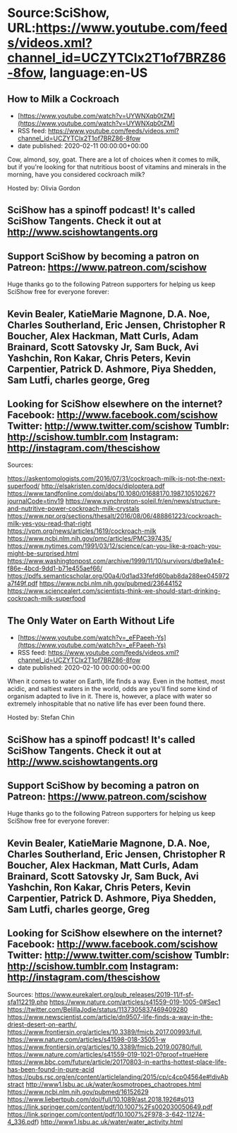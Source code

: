 # Source:SciShow, URL:https://www.youtube.com/feeds/videos.xml?channel_id=UCZYTClx2T1of7BRZ86-8fow, language:en-US

## How to Milk a Cockroach
 - [https://www.youtube.com/watch?v=UYWNXqb0tZM](https://www.youtube.com/watch?v=UYWNXqb0tZM)
 - RSS feed: https://www.youtube.com/feeds/videos.xml?channel_id=UCZYTClx2T1of7BRZ86-8fow
 - date published: 2020-02-11 00:00:00+00:00

Cow, almond, soy, goat. There are a lot of choices when it comes to milk, but if you're looking for that nutritious boost of vitamins and minerals in the morning, have you considered cockroach milk?

Hosted by: Olivia Gordon

SciShow has a spinoff podcast! It's called SciShow Tangents. Check it out at http://www.scishowtangents.org
----------
Support SciShow by becoming a patron on Patreon: https://www.patreon.com/scishow
----------
Huge thanks go to the following Patreon supporters for helping us keep SciShow free for everyone forever:

Kevin Bealer, KatieMarie Magnone, D.A. Noe, Charles Southerland, Eric Jensen, Christopher R Boucher, Alex Hackman, Matt Curls, Adam Brainard, Scott Satovsky Jr, Sam Buck, Avi Yashchin, Ron Kakar, Chris Peters, Kevin Carpentier, Patrick D. Ashmore, Piya Shedden, Sam Lutfi, charles george, Greg 
----------
Looking for SciShow elsewhere on the internet?
Facebook: http://www.facebook.com/scishow
Twitter: http://www.twitter.com/scishow
Tumblr: http://scishow.tumblr.com
Instagram: http://instagram.com/thescishow
----------
Sources:

https://askentomologists.com/2016/07/31/cockroach-milk-is-not-the-next-superfood/
http://elsakristen.com/docs/diploptera.pdf 
https://www.tandfonline.com/doi/abs/10.1080/01688170.1987.10510267?journalCode=tinv19 
https://www.synchrotron-soleil.fr/en/news/structure-and-nutritive-power-cockroach-milk-crystals
https://www.npr.org/sections/thesalt/2016/08/06/488861223/cockroach-milk-yes-you-read-that-right 
https://vpm.org/news/articles/1619/cockroach-milk 
https://www.ncbi.nlm.nih.gov/pmc/articles/PMC397435/
https://www.nytimes.com/1991/03/12/science/can-you-like-a-roach-you-might-be-surprised.html
https://www.washingtonpost.com/archive/1999/11/10/survivors/dbe9a1e4-f86e-4bcd-9dd1-b71e455aef66/
https://pdfs.semanticscholar.org/00a4/0d1ad33fefd60bab8da288ee045972a7f49f.pdf
https://www.ncbi.nlm.nih.gov/pubmed/23644152
https://www.sciencealert.com/scientists-think-we-should-start-drinking-cockroach-milk-superfood

## The Only Water on Earth Without Life
 - [https://www.youtube.com/watch?v=_eFPaeeh-Ys](https://www.youtube.com/watch?v=_eFPaeeh-Ys)
 - RSS feed: https://www.youtube.com/feeds/videos.xml?channel_id=UCZYTClx2T1of7BRZ86-8fow
 - date published: 2020-02-10 00:00:00+00:00

When it comes to water on Earth, life finds a way. Even in the hottest, most acidic, and saltiest waters in the world, odds are you'll find some kind of organism adapted to live in it. There is, however, a place with water so extremely inhospitable that no native life has ever been found there. 

Hosted by: Stefan Chin

SciShow has a spinoff podcast! It's called SciShow Tangents. Check it out at http://www.scishowtangents.org
----------
Support SciShow by becoming a patron on Patreon: https://www.patreon.com/scishow
----------
Huge thanks go to the following Patreon supporters for helping us keep SciShow free for everyone forever:

Kevin Bealer, KatieMarie Magnone, D.A. Noe, Charles Southerland, Eric Jensen, Christopher R Boucher, Alex Hackman, Matt Curls, Adam Brainard, Scott Satovsky Jr, Sam Buck, Avi Yashchin, Ron Kakar, Chris Peters, Kevin Carpentier, Patrick D. Ashmore, Piya Shedden, Sam Lutfi, charles george, Greg 
----------
Looking for SciShow elsewhere on the internet?
Facebook: http://www.facebook.com/scishow
Twitter: http://www.twitter.com/scishow
Tumblr: http://scishow.tumblr.com
Instagram: http://instagram.com/thescishow
----------
Sources:
https://www.eurekalert.org/pub_releases/2019-11/f-sf-sfa112219.php
https://www.nature.com/articles/s41559-019-1005-0#Sec1
https://twitter.com/BelillaJodie/status/1137305837469409280
https://www.newscientist.com/article/dn9507-life-finds-a-way-in-the-driest-desert-on-earth/, https://www.frontiersin.org/articles/10.3389/fmicb.2017.00993/full, https://www.nature.com/articles/s41598-018-35051-w
https://www.frontiersin.org/articles/10.3389/fmicb.2019.00780/full,
https://www.nature.com/articles/s41559-019-1021-0?proof=trueHere 
https://www.bbc.com/future/article/20170803-in-earths-hottest-place-life-has-been-found-in-pure-acid
https://pubs.rsc.org/en/content/articlelanding/2015/cp/c4cp04564e#!divAbstract 
http://www1.lsbu.ac.uk/water/kosmotropes_chaotropes.html
https://www.ncbi.nlm.nih.gov/pubmed/16152629 
https://www.liebertpub.com/doi/full/10.1089/ast.2018.1926#s013
https://link.springer.com/content/pdf/10.1007%2Fs002030050649.pdf
https://link.springer.com/content/pdf/10.1007%2F978-3-642-11274-4_336.pdf)
http://www1.lsbu.ac.uk/water/water_activity.html

